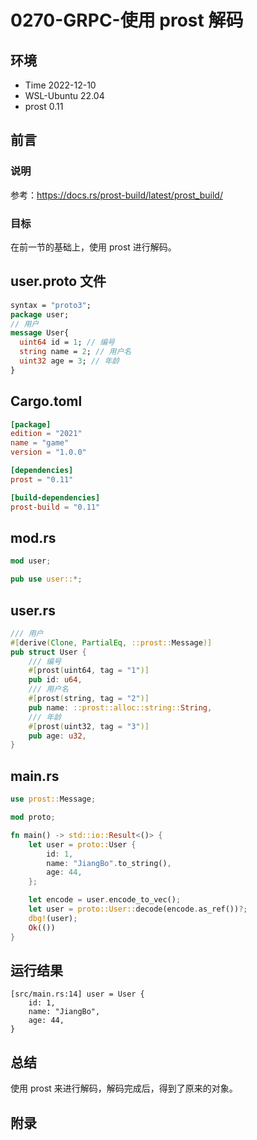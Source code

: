 # 0270-GRPC-使用 prost 解码

## 环境

- Time 2022-12-10
- WSL-Ubuntu 22.04
- prost 0.11

## 前言

### 说明

参考：<https://docs.rs/prost-build/latest/prost_build/>

### 目标

在前一节的基础上，使用 prost 进行解码。

## user.proto 文件

```proto
syntax = "proto3";
package user;
// 用户
message User{
  uint64 id = 1; // 编号
  string name = 2; // 用户名
  uint32 age = 3; // 年龄
}
```

## Cargo.toml

```toml
[package]
edition = "2021"
name = "game"
version = "1.0.0"

[dependencies]
prost = "0.11"

[build-dependencies]
prost-build = "0.11"
```

## mod.rs

```Rust
mod user;

pub use user::*;
```

## user.rs

```Rust
/// 用户
#[derive(Clone, PartialEq, ::prost::Message)]
pub struct User {
    /// 编号
    #[prost(uint64, tag = "1")]
    pub id: u64,
    /// 用户名
    #[prost(string, tag = "2")]
    pub name: ::prost::alloc::string::String,
    /// 年龄
    #[prost(uint32, tag = "3")]
    pub age: u32,
}
```

## main.rs

```Rust
use prost::Message;

mod proto;

fn main() -> std::io::Result<()> {
    let user = proto::User {
        id: 1,
        name: "JiangBo".to_string(),
        age: 44,
    };

    let encode = user.encode_to_vec();
    let user = proto::User::decode(encode.as_ref())?;
    dbg!(user);
    Ok(())
}
```

## 运行结果

```text
[src/main.rs:14] user = User {
    id: 1,
    name: "JiangBo",
    age: 44,
}
```

## 总结

使用 prost 来进行解码，解码完成后，得到了原来的对象。

## 附录
